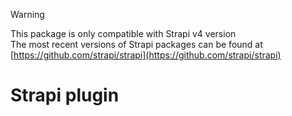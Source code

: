 > [!WARNING]
> This package is only compatible with Strapi v4 version <br/>
> The most recent versions of Strapi packages can be found at [https://github.com/strapi/strapi](https://github.com/strapi/strapi)

# Strapi plugin
